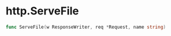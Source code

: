 # http.ServeFile
<!-- markdownlint-disable -->

```go
func ServeFile(w ResponseWriter, req *Request, name string)
```